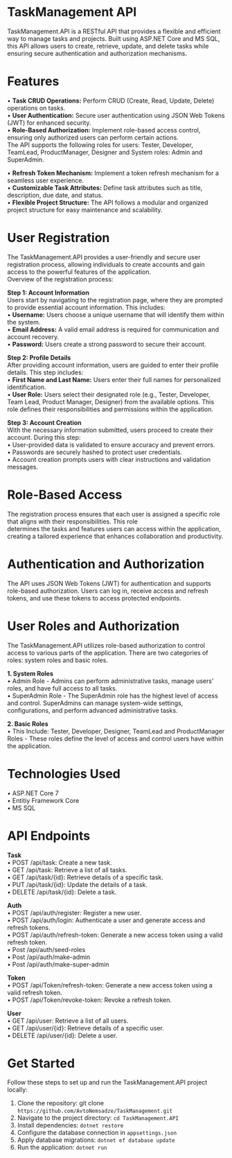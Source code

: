 # TaskManagement API
  TaskManagement.API is a RESTful API that provides a flexible and efficient way to manage tasks and projects. 
  Built using ASP.NET Core and MS SQL, this API allows users to create, retrieve, update, and delete tasks while ensuring secure authentication and authorization mechanisms.

# Features
•	<strong>Task CRUD Operations:</strong> Perform CRUD (Create, Read, Update, Delete) operations on tasks. <br />
•	<strong>User Authentication:</strong> Secure user authentication using JSON Web Tokens (JWT) for enhanced security. <br />
•	<strong>Role-Based Authorization:</strong> Implement role-based access control, ensuring only authorized users can perform certain actions. <br />
The API supports the following roles for users: Tester, Developer, TeamLead, ProductManager, Designer and System roles: Admin and SuperAdmin. <br />

•	<strong>Refresh Token Mechanism:</strong> Implement a token refresh mechanism for a seamless user experience. <br />
•	<strong>Customizable Task Attributes:</strong> Define task attributes such as title, description, due date, and status. <br />
•	<strong>Flexible Project Structure:</strong> The API follows a modular and organized project structure for easy maintenance and scalability.

# User Registration
  The TaskManagement.API provides a user-friendly and secure user registration process, 
  allowing individuals to create accounts and gain access to the powerful features of the application. <br />
  Overview of the registration process: <br />
  
<strong>Step 1: Account Information</strong> <br />
Users start by navigating to the registration page, where they are prompted to provide
essential account information. This includes: <br />
•	<strong>Username:</strong> Users choose a unique username that will identify them within the system. <br />
•	<strong>Email Address:</strong> A valid email address is required for communication and account recovery. <br />
•	<strong>Password:</strong> Users create a strong password to secure their account.

<strong>Step 2: Profile Details</strong> <br />
After providing account information, users are guided to enter their profile details.
This step includes: <br />
•	<strong>First Name and Last Name:</strong> Users enter their full names for personalized identification. <br />
•	<strong>User Role:</strong> Users select their designated role (e.g., Tester, Developer, Team Lead, Product Manager, Designer) from the available options. This role defines their responsibilities and permissions within the application. <br />

<strong>Step 3: Account Creation</strong> <br />
  With the necessary information submitted, users proceed to create their account.
  During this step: <br />
  • User-provided data is validated to ensure accuracy and prevent errors. <br />
  • Passwords are securely hashed to protect user credentials. <br />
  • Account creation prompts users with clear instructions and validation messages. <br />

 # Role-Based Access
  The registration process ensures that each user is assigned a specific role that aligns with their responsibilities. This role         
  determines the tasks and features users can access within the application, creating a tailored experience that enhances collaboration 
  and productivity.
  
# Authentication and Authorization
  The API uses JSON Web Tokens (JWT) for authentication and supports role-based authorization. 
  Users can log in, receive access and refresh tokens, and use these tokens to access protected endpoints.

# User Roles and Authorization
  The TaskManagement.API utilizes role-based authorization to control access to various parts of the application.
  There are two categories of roles: system roles and basic roles.

 <strong>1. System Roles</strong> <br />
   • Admin Role - Admins can perform administrative tasks, manage users' roles, and have full access to all tasks. <br />
   • SuperAdmin Role - The SuperAdmin role has the highest level of access and control.
     SuperAdmins can manage system-wide settings, configurations, and perform advanced administrative tasks.
     
  <strong>2. Basic Roles</strong> <br />
     • This Include: Tester, Developer, Designer, TeamLead and ProductManager Roles - These roles define the level of access and control users have within the application. 

# Technologies Used
  • ASP.NET Core 7 <br />
  • Entitiy Framework Core <br />
  • MS SQL

# API Endpoints
  <strong>Task</strong> <br />
  • POST /api/task: Create a new task. <br />
  • GET /api/task: Retrieve a list of all tasks. <br />
  • GET /api/task/{id}: Retrieve details of a specific task. <br />
  • PUT /api/task/{id}: Update the details of a task. <br />
  • DELETE /api/task/{id}: Delete a task. <br />

  <strong>Auth</strong> <br />
  • POST /api/auth/register: Register a new user. <br />
  • POST /api/auth/login: Authenticate a user and generate access and refresh tokens. <br />
  • POST /api/auth/refresh-token: Generate a new access token using a valid refresh token. <br />
  • Post /api/auth/seed-roles  <br />
  • Post /api/auth/make-admin  <br />
  • Post /api/auth/make-super-admin

 <strong>Token</strong> <br />
  • POST /api/Token/refresh-token: Generate a new access token using a valid refresh token.<br />
  • POST /api/Token/revoke-token: Revoke a refresh token.

  <strong>User</strong> <br />
  • GET /api/user: Retrieve a list of all users. <br />
  • GET /api/user/{id}: Retrieve details of a specific user. <br />
  • DELETE /api/user/{id}: Delete a user. <br />

# Get Started 
  Follow these steps to set up and run the TaskManagement.API project locally:
  1. Clone the repository: git clone `https://github.com/AvtoNemsadze/TaskManagement.git`
  2. Navigate to the project directory: `cd TaskManagement.API`
  3. Install dependencies: `dotnet restore`
  4. Configure the database connection in `appsettings.json`
  5. Apply database migrations: `dotnet ef database update`
  6. Run the application: `dotnet run`
